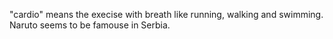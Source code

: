 "cardio" means the execise with breath like running, walking and swimming.  
Naruto seems to be famouse in Serbia.
